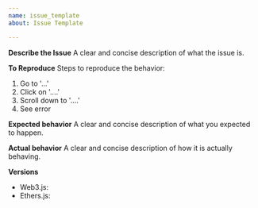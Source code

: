 ```yaml
---
name: issue_template
about: Issue Template

---
```


**Describe the Issue**
A clear and concise description of what the issue is.

**To Reproduce**
Steps to reproduce the behavior:
1. Go to '...'
2. Click on '....'
3. Scroll down to '....'
4. See error

**Expected behavior**
A clear and concise description of what you expected to happen.

**Actual behavior**
A clear and concise description of how it is actually behaving.

**Versions**
- Web3.js:
- Ethers.js:
